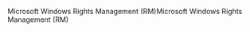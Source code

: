 <span data-ttu-id="80dbe-101">Microsoft Windows Rights Management (RM)</span><span class="sxs-lookup"><span data-stu-id="80dbe-101">Microsoft Windows Rights Management (RM)</span></span>